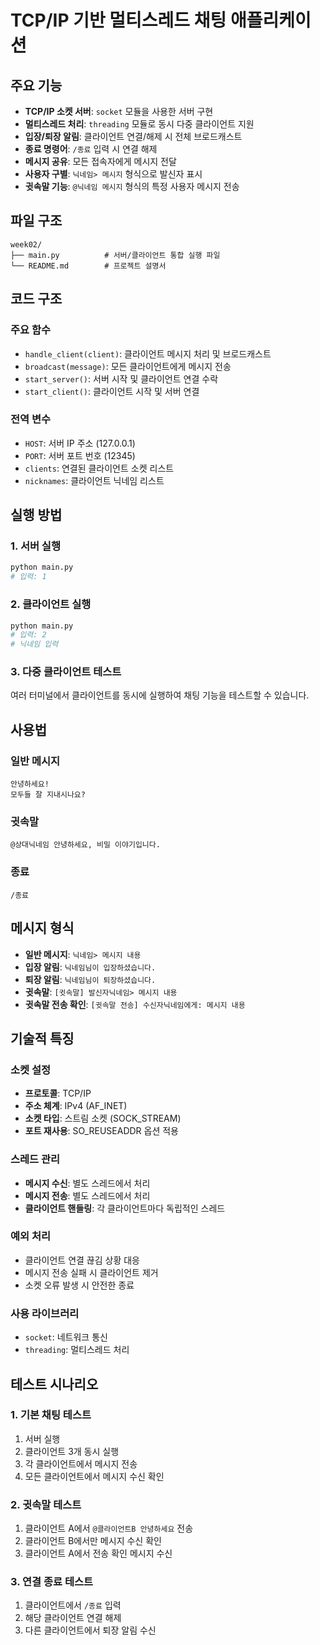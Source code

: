 # TCP/IP 기반 멀티스레드 채팅 애플리케이션

## 주요 기능

- **TCP/IP 소켓 서버**: `socket` 모듈을 사용한 서버 구현
- **멀티스레드 처리**: `threading` 모듈로 동시 다중 클라이언트 지원
- **입장/퇴장 알림**: 클라이언트 연결/해제 시 전체 브로드캐스트
- **종료 명령어**: `/종료` 입력 시 연결 해제
- **메시지 공유**: 모든 접속자에게 메시지 전달
- **사용자 구별**: `닉네임> 메시지` 형식으로 발신자 표시
- **귓속말 기능**: `@닉네임 메시지` 형식의 특정 사용자 메시지 전송

## 파일 구조

```
week02/
├── main.py          # 서버/클라이언트 통합 실행 파일
└── README.md        # 프로젝트 설명서
```

## 코드 구조

### 주요 함수

- `handle_client(client)`: 클라이언트 메시지 처리 및 브로드캐스트
- `broadcast(message)`: 모든 클라이언트에게 메시지 전송
- `start_server()`: 서버 시작 및 클라이언트 연결 수락
- `start_client()`: 클라이언트 시작 및 서버 연결

### 전역 변수

- `HOST`: 서버 IP 주소 (127.0.0.1)
- `PORT`: 서버 포트 번호 (12345)
- `clients`: 연결된 클라이언트 소켓 리스트
- `nicknames`: 클라이언트 닉네임 리스트

## 실행 방법

### 1. 서버 실행
```bash
python main.py
# 입력: 1
```

### 2. 클라이언트 실행
```bash
python main.py
# 입력: 2
# 닉네임 입력
```

### 3. 다중 클라이언트 테스트
여러 터미널에서 클라이언트를 동시에 실행하여 채팅 기능을 테스트할 수 있습니다.

## 사용법

### 일반 메시지
```
안녕하세요!
모두들 잘 지내시나요?
```

### 귓속말
```
@상대닉네임 안녕하세요, 비밀 이야기입니다.
```

### 종료
```
/종료
```

## 메시지 형식

- **일반 메시지**: `닉네임> 메시지 내용`
- **입장 알림**: `닉네임님이 입장하셨습니다.`
- **퇴장 알림**: `닉네임님이 퇴장하셨습니다.`
- **귓속말**: `[귓속말] 발신자닉네임> 메시지 내용`
- **귓속말 전송 확인**: `[귓속말 전송] 수신자닉네임에게: 메시지 내용`

## 기술적 특징

### 소켓 설정
- **프로토콜**: TCP/IP
- **주소 체계**: IPv4 (AF_INET)
- **소켓 타입**: 스트림 소켓 (SOCK_STREAM)
- **포트 재사용**: SO_REUSEADDR 옵션 적용

### 스레드 관리
- **메시지 수신**: 별도 스레드에서 처리
- **메시지 전송**: 별도 스레드에서 처리
- **클라이언트 핸들링**: 각 클라이언트마다 독립적인 스레드

### 예외 처리
- 클라이언트 연결 끊김 상황 대응
- 메시지 전송 실패 시 클라이언트 제거
- 소켓 오류 발생 시 안전한 종료

### 사용 라이브러리
- `socket`: 네트워크 통신
- `threading`: 멀티스레드 처리

## 테스트 시나리오

### 1. 기본 채팅 테스트
1. 서버 실행
2. 클라이언트 3개 동시 실행
3. 각 클라이언트에서 메시지 전송
4. 모든 클라이언트에서 메시지 수신 확인

### 2. 귓속말 테스트
1. 클라이언트 A에서 `@클라이언트B 안녕하세요` 전송
2. 클라이언트 B에서만 메시지 수신 확인
3. 클라이언트 A에서 전송 확인 메시지 수신

### 3. 연결 종료 테스트
1. 클라이언트에서 `/종료` 입력
2. 해당 클라이언트 연결 해제
3. 다른 클라이언트에서 퇴장 알림 수신